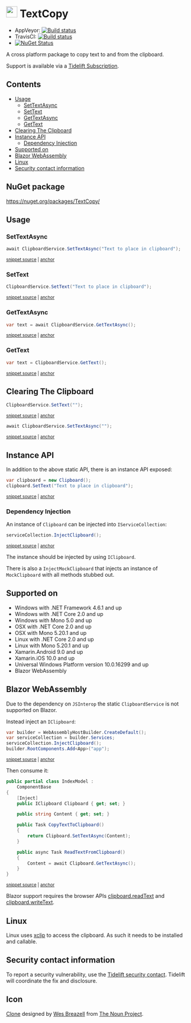 <!--
GENERATED FILE - DO NOT EDIT
This file was generated by [MarkdownSnippets](https://github.com/SimonCropp/MarkdownSnippets).
Source File: /readme.source.md
To change this file edit the source file and then run MarkdownSnippets.
-->

# <img src="/src/icon.png" height="30px"> TextCopy

 * AppVeyor: [![Build status](https://ci.appveyor.com/api/projects/status/35uq76nlt9tl6m3t/branch/master?svg=true)](https://ci.appveyor.com/project/SimonCropp/textcopy)
 * TravisCI: [![Build status](https://travis-ci.org/SimonCropp/TextCopy.svg?branch=master)](https://travis-ci.org/SimonCropp/TextCopy)
 * [![NuGet Status](https://img.shields.io/nuget/v/TextCopy.svg)](https://www.nuget.org/packages/TextCopy/)

A cross platform package to copy text to and from the clipboard.

Support is available via a [Tidelift Subscription](https://tidelift.com/subscription/pkg/nuget-textcopy?utm_source=nuget-textcopy&utm_medium=referral&utm_campaign=enterprise).

<!-- toc -->
## Contents

  * [Usage](#usage)
    * [SetTextAsync](#settextasync)
    * [SetText](#settext)
    * [GetTextAsync](#gettextasync)
    * [GetText](#gettext)
  * [Clearing The Clipboard](#clearing-the-clipboard)
  * [Instance API](#instance-api)
    * [Dependency Injection](#dependency-injection)
  * [Supported on](#supported-on)
  * [Blazor WebAssembly](#blazor-webassembly)
  * [Linux](#linux)
  * [Security contact information](#security-contact-information)<!-- endtoc -->


## NuGet package

https://nuget.org/packages/TextCopy/


## Usage


### SetTextAsync

<!-- snippet: SetTextAsync -->
<a id='snippet-settextasync'/></a>
```cs
await ClipboardService.SetTextAsync("Text to place in clipboard");
```
<sup><a href='/src/Tests/Snippets.cs#L35-L39' title='File snippet `settextasync` was extracted from'>snippet source</a> | <a href='#snippet-settextasync' title='Navigate to start of snippet `settextasync`'>anchor</a></sup>
<!-- endsnippet -->


### SetText

<!-- snippet: SetText -->
<a id='snippet-settext'/></a>
```cs
ClipboardService.SetText("Text to place in clipboard");
```
<sup><a href='/src/Tests/Snippets.cs#L10-L14' title='File snippet `settext` was extracted from'>snippet source</a> | <a href='#snippet-settext' title='Navigate to start of snippet `settext`'>anchor</a></sup>
<!-- endsnippet -->


### GetTextAsync

<!-- snippet: GetTextAsync -->
<a id='snippet-gettextasync'/></a>
```cs
var text = await ClipboardService.GetTextAsync();
```
<sup><a href='/src/Tests/Snippets.cs#L44-L48' title='File snippet `gettextasync` was extracted from'>snippet source</a> | <a href='#snippet-gettextasync' title='Navigate to start of snippet `gettextasync`'>anchor</a></sup>
<!-- endsnippet -->


### GetText

<!-- snippet: GetText -->
<a id='snippet-gettext'/></a>
```cs
var text = ClipboardService.GetText();
```
<sup><a href='/src/Tests/Snippets.cs#L26-L30' title='File snippet `gettext` was extracted from'>snippet source</a> | <a href='#snippet-gettext' title='Navigate to start of snippet `gettext`'>anchor</a></sup>
<!-- endsnippet -->


## Clearing The Clipboard

<!-- snippet: ClearClipboard -->
<a id='snippet-clearclipboard'/></a>
```cs
ClipboardService.SetText("");
```
<sup><a href='/src/Tests/Snippets.cs#L53-L55' title='File snippet `clearclipboard` was extracted from'>snippet source</a> | <a href='#snippet-clearclipboard' title='Navigate to start of snippet `clearclipboard`'>anchor</a></sup>
<!-- endsnippet -->

<!-- snippet: ClearClipboardAsync -->
<a id='snippet-clearclipboardasync'/></a>
```cs
await ClipboardService.SetTextAsync("");
```
<sup><a href='/src/Tests/Snippets.cs#L60-L62' title='File snippet `clearclipboardasync` was extracted from'>snippet source</a> | <a href='#snippet-clearclipboardasync' title='Navigate to start of snippet `clearclipboardasync`'>anchor</a></sup>
<!-- endsnippet -->


## Instance API

In addition to the above static API, there is an instance API exposed:

<!-- snippet: SetTextInstance -->
<a id='snippet-settextinstance'/></a>
```cs
var clipboard = new Clipboard();
clipboard.SetText("Text to place in clipboard");
```
<sup><a href='/src/Tests/Snippets.cs#L16-L21' title='File snippet `settextinstance` was extracted from'>snippet source</a> | <a href='#snippet-settextinstance' title='Navigate to start of snippet `settextinstance`'>anchor</a></sup>
<!-- endsnippet -->


### Dependency Injection

An instance of `Clipboard` can be injected into `IServiceCollection`:

<!-- snippet: InjectClipboard -->
<a id='snippet-injectclipboard'/></a>
```cs
serviceCollection.InjectClipboard();
```
<sup><a href='/src/BlazorSample/Program.cs#L16-L18' title='File snippet `injectclipboard` was extracted from'>snippet source</a> | <a href='#snippet-injectclipboard' title='Navigate to start of snippet `injectclipboard`'>anchor</a></sup>
<!-- endsnippet -->

The instance should be injected by using `IClipboard`.

There is also a `InjectMockClipboard` that injects an instance of `MockClipboard` with all methods stubbed out.


## Supported on

 * Windows with .NET Framework 4.6.1 and up
 * Windows with .NET Core 2.0 and up
 * Windows with Mono 5.0 and up
 * OSX with .NET Core 2.0 and up
 * OSX with Mono 5.20.1 and up
 * Linux with .NET Core 2.0 and up
 * Linux with Mono 5.20.1 and up
 * Xamarin.Android 9.0 and up
 * Xamarin.iOS 10.0 and up
 * Universal Windows Platform version 10.0.16299 and up
 * Blazor WebAssembly


## Blazor WebAssembly

Due to the dependency on `JSInterop` the static `ClipboardService` is not supported on Blazor.

Instead inject an `IClipboard`:

<!-- snippet: BlazorStartup -->
<a id='snippet-blazorstartup'/></a>
```cs
var builder = WebAssemblyHostBuilder.CreateDefault();
var serviceCollection = builder.Services;
serviceCollection.InjectClipboard();
builder.RootComponents.Add<App>("app");
```
<sup><a href='/src/BlazorSample/Program.cs#L13-L20' title='File snippet `blazorstartup` was extracted from'>snippet source</a> | <a href='#snippet-blazorstartup' title='Navigate to start of snippet `blazorstartup`'>anchor</a></sup>
<!-- endsnippet -->

Then consume it:

<!-- snippet: Inject -->
<a id='snippet-inject'/></a>
```cs
public partial class IndexModel :
    ComponentBase
{
    [Inject]
    public IClipboard Clipboard { get; set; }

    public string Content { get; set; }

    public Task CopyTextToClipboard()
    {
        return Clipboard.SetTextAsync(Content);
    }

    public async Task ReadTextFromClipboard()
    {
        Content = await Clipboard.GetTextAsync();
    }
}
```
<sup><a href='/src/BlazorSample/Pages/IndexModel.cs#L9-L28' title='File snippet `inject` was extracted from'>snippet source</a> | <a href='#snippet-inject' title='Navigate to start of snippet `inject`'>anchor</a></sup>
<!-- endsnippet -->

Blazor support requires the browser APIs [clipboard.readText](https://caniuse.com/#feat=mdn-api_clipboard_readtext) and [clipboard.writeText](https://caniuse.com/#feat=mdn-api_clipboard_writetext).


## Linux

Linux uses [xclip](https://github.com/astrand/xclip) to access the clipboard. As such it needs to be installed and callable.


## Security contact information

To report a security vulnerability, use the [Tidelift security contact](https://tidelift.com/security). Tidelift will coordinate the fix and disclosure.


## Icon

[Clone](https://thenounproject.com/term/Clone/207435/) designed by [Wes Breazell](https://thenounproject.com/wes13/) from [The Noun Project](https://thenounproject.com).
